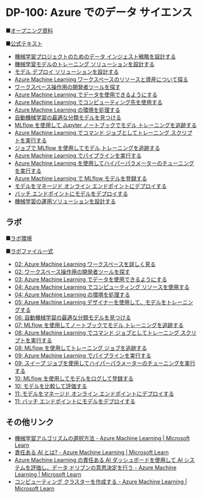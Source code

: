 # DP-100: Azure でのデータ サイエンス

■[オープニング資料](https://publicfilestor.blob.core.windows.net/dp100/Opening.pdf)

■[公式テキスト](https://learn.microsoft.com/ja-jp/training/courses/dp-100t01?wt.mc_id=esi_m2l_content_wwl#study-guide)

* [機械学習プロジェクトのためのデータ インジェスト戦略を設計する](https://learn.microsoft.com/ja-jp/training/modules/design-data-ingestion-strategy-for-machine-learning-projects/)
* [機械学習モデルのトレーニング ソリューションを設計する](https://learn.microsoft.com/ja-jp/training/modules/design-machine-learning-model-training-solution/)
* [モデル デプロイ ソリューションを設計する](https://learn.microsoft.com/ja-jp/training/modules/design-model-deployment-solution/)
* [Azure Machine Learning ワークスペースのリソースと資産について探る](https://learn.microsoft.com/ja-jp/training/modules/explore-azure-machine-learning-workspace-resources-assets/)
* [ワークスペース操作用の開発者ツールを探す](https://learn.microsoft.com/ja-jp/training/modules/explore-developer-tools-for-workspace-interaction/)
* [Azure Machine Learning でデータを使用できるようにする](https://learn.microsoft.com/ja-jp/training/modules/make-data-available-azure-machine-learning/)
* [Azure Machine Learning でコンピューティング先を使用する](https://learn.microsoft.com/ja-jp/training/modules/work-compute-resources-azure-machine-learning/)
* [Azure Machine Learning の環境を処理する](https://learn.microsoft.com/ja-jp/training/modules/work-environments-azure-machine-learning/)
* [自動機械学習の最適な分類モデルを見つける](https://learn.microsoft.com/ja-jp/training/modules/find-best-classification-model-automated-machine-learning/)
* [MLflow を使用して Jupyter ノートブックでモデル トレーニングを追跡する](https://learn.microsoft.com/ja-jp/training/modules/track-model-training-jupyter-notebooks-mlflow/)
* [Azure Machine Learning でコマンド ジョブとしてトレーニング スクリプトを実行する](https://learn.microsoft.com/ja-jp/training/modules/run-training-script-command-job-azure-machine-learning/)
* [ジョブで MLflow を使用してモデル トレーニングを追跡する](https://learn.microsoft.com/ja-jp/training/modules/train-models-training-mlflow-jobs/)
* [Azure Machine Learning でパイプラインを実行する](https://learn.microsoft.com/ja-jp/training/modules/run-pipelines-azure-machine-learning/)
* [Azure Machine Learning を使用してハイパーパラメーターのチューニングを実行する](https://learn.microsoft.com/ja-jp/training/modules/perform-hyperparameter-tuning-azure-machine-learning-pipelines/)
* [Azure Machine Learning で MLflow モデルを登録する](https://learn.microsoft.com/ja-jp/training/modules/register-mlflow-model-azure-machine-learning/)
* [モデルをマネージド オンライン エンドポイントにデプロイする](https://learn.microsoft.com/ja-jp/training/modules/deploy-model-managed-online-endpoint/)
* [バッチ エンドポイントにモデルをデプロイする](https://learn.microsoft.com/ja-jp/training/modules/deploy-model-batch-endpoint/)
* [機械学習の運用ソリューションを設計する](https://learn.microsoft.com/ja-jp/training/modules/design-machine-learning-operations-solution/)

## ラボ

■[ラボ環境](https://esi.learnondemand.net/)

■[ラボファイル一式](https://github.com/MicrosoftLearning/mslearn-azure-ml)

* [02: Azure Machine Learning ワークスペースを詳しく見る](https://github.com/MTT-ja/mslearn-azure-ml.ja-jp/blob/main/Instructions/02-Explore-Azure-Machine-Learning.md)
* [02: ワークスペース操作用の開発者ツールを探す](https://github.com/MTT-ja/mslearn-azure-ml.ja-jp/blob/main/Instructions/02-Explore-developer-tools.md)
* [03: Azure Machine Learning でデータを使用できるようにする](https://github.com/MTT-ja/mslearn-azure-ml.ja-jp/blob/main/Instructions/03-Make-data-available.md)
* [04: Azure Machine Learning でコンピューティング リソースを使用する](https://github.com/MTT-ja/mslearn-azure-ml.ja-jp/blob/main/Instructions/04-Work-with-compute.md)
* [04: Azure Machine Learning の環境を処理する](https://github.com/MTT-ja/mslearn-azure-ml.ja-jp/blob/main/Instructions/04-Work-with-environments.md)
* [05: Azure Machine Learning デザイナーを使用して、モデルをトレーニングする](https://github.com/MTT-ja/mslearn-azure-ml.ja-jp/blob/main/Instructions/05-Designer-train-model.md)
* [06: 自動機械学習の最適な分類モデルを見つける](https://github.com/MTT-ja/mslearn-azure-ml.ja-jp/blob/main/Instructions/06-AutoML-classification-model.md)
* [07: MLflow を使用してノートブックでモデル トレーニングを追跡する](https://github.com/MTT-ja/mslearn-azure-ml.ja-jp/blob/main/Instructions/07-Notebooks-mlflow-tracking.md)
* [08: Azure Machine Learning でコマンド ジョブとしてトレーニング スクリプトを実行する](https://github.com/MTT-ja/mslearn-azure-ml.ja-jp/blob/main/Instructions/08-Script-command-job.md)
* [08: MLflow を使用してトレーニング ジョブを追跡する](https://github.com/MTT-ja/mslearn-azure-ml.ja-jp/blob/main/Instructions/08-Script-mlflow-tracking.md)
* [09: Azure Machine Learning でパイプラインを実行する](https://github.com/MTT-ja/mslearn-azure-ml.ja-jp/blob/main/Instructions/09-Run-pipelines.md)
* [09: スイープ ジョブを使用してハイパーパラメーターのチューニングを実行する](https://github.com/MTT-ja/mslearn-azure-ml.ja-jp/blob/main/Instructions/09-Hyperparameter-tuning.md)
* [10: MLflow を使用してモデルをログして登録する](https://github.com/MTT-ja/mslearn-azure-ml.ja-jp/blob/main/Instructions/10-Log-mlflow-models.md)
* [10: モデルを比較して評価する](https://github.com/MTT-ja/mslearn-azure-ml.ja-jp/blob/main/Instructions/10-Compare-models.md)
* [11: モデルをマネージド オンライン エンドポイントにデプロイする](https://github.com/MTT-ja/mslearn-azure-ml.ja-jp/blob/main/Instructions/11-Deploy-online-endpoint.md)
* [11: バッチ エンドポイントにモデルをデプロイする](https://github.com/MTT-ja/mslearn-azure-ml.ja-jp/blob/main/Instructions/11-Deploy-batch-endpoint.md)

## その他リンク

* [機械学習アルゴリズムの選択方法 - Azure Machine Learning | Microsoft Learn](https://learn.microsoft.com/ja-jp/azure/machine-learning/how-to-select-algorithms?view=azureml-api-2)
* [責任ある AI とは? - Azure Machine Learning | Microsoft Learn](https://learn.microsoft.com/ja-jp/azure/machine-learning/concept-responsible-ai?view=azureml-api-2)
* [Azure Machine Learning の責任ある AI ダッシュボードを使用して AI システムを評価し、データ ドリブンの意思決定を行う - Azure Machine Learning | Microsoft Learn](https://learn.microsoft.com/ja-jp/azure/machine-learning/concept-responsible-ai-dashboard?view=azureml-api-2)
* [コンピューティング クラスターを作成する - Azure Machine Learning | Microsoft Learn](https://learn.microsoft.com/ja-jp/azure/machine-learning/how-to-create-attach-compute-cluster?view=azureml-api-2)
